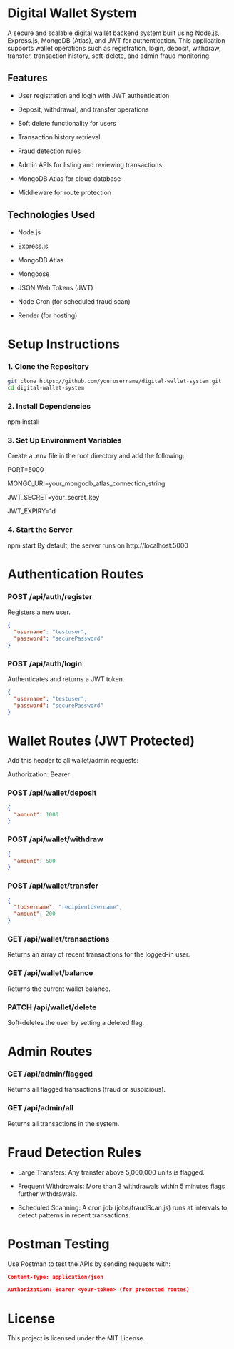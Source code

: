 # Digital Wallet System

A secure and scalable digital wallet backend system built using Node.js, Express.js, MongoDB (Atlas), and JWT for authentication. This application supports wallet operations such as registration, login, deposit, withdraw, transfer, transaction history, soft-delete, and admin fraud monitoring.

## Features

* User registration and login with JWT authentication

* Deposit, withdrawal, and transfer operations

* Soft delete functionality for users

* Transaction history retrieval

* Fraud detection rules

* Admin APIs for listing and reviewing transactions

* MongoDB Atlas for cloud database

* Middleware for route protection

## Technologies Used

* Node.js

* Express.js

* MongoDB Atlas

* Mongoose

* JSON Web Tokens (JWT)

* Node Cron (for scheduled fraud scan)

* Render (for hosting)


# Setup Instructions

### 1. Clone the Repository
```bash
git clone https://github.com/yourusername/digital-wallet-system.git
cd digital-wallet-system
```
### 2. Install Dependencies
   npm install

### 3. Set Up Environment Variables
Create a .env file in the root directory and add the following:

PORT=5000

MONGO_URI=your_mongodb_atlas_connection_string

JWT_SECRET=your_secret_key

JWT_EXPIRY=1d

### 4. Start the Server
   npm start
By default, the server runs on http://localhost:5000

# Authentication Routes

### POST /api/auth/register
Registers a new user.

```json
{
  "username": "testuser",
  "password": "securePassword"
}
```

### POST /api/auth/login
Authenticates and returns a JWT token.
```json
{
  "username": "testuser",
  "password": "securePassword"
}
```
# Wallet Routes (JWT Protected)
Add this header to all wallet/admin requests:

Authorization: Bearer <token>

### POST /api/wallet/deposit
```json
{
  "amount": 1000
}
```
### POST /api/wallet/withdraw
```json
{
  "amount": 500
}
```
### POST /api/wallet/transfer
```json
{
  "toUsername": "recipientUsername",
  "amount": 200
}
```
### GET /api/wallet/transactions
Returns an array of recent transactions for the logged-in user.

### GET /api/wallet/balance
Returns the current wallet balance.

### PATCH /api/wallet/delete
Soft-deletes the user by setting a deleted flag.

# Admin Routes
### GET /api/admin/flagged
Returns all flagged transactions (fraud or suspicious).

### GET /api/admin/all
Returns all transactions in the system.

# Fraud Detection Rules
* Large Transfers: Any transfer above 5,000,000 units is flagged.

* Frequent Withdrawals: More than 3 withdrawals within 5 minutes flags further withdrawals.

* Scheduled Scanning: A cron job (jobs/fraudScan.js) runs at intervals to detect patterns in recent transactions.

# Postman Testing
Use Postman to test the APIs by sending requests with:
```json
Content-Type: application/json

Authorization: Bearer <your-token> (for protected routes)
```
# License
This project is licensed under the MIT License.

